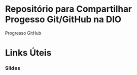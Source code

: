 # Repositório para Compartilhar Progesso Git/GitHub na DIO
Progresso GitHub

# Links Úteis

### Slides
